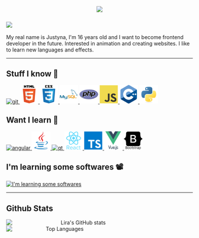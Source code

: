 <h1 align="center">
  <img src="https://readme-typing-svg.herokuapp.com/?Font=Righteous&size=35&center=true&vCenter=true&color=5502b5&font=Georgia&width=500&height=70&duration=6000&lines=🦉+Hi+👋,+I'm+Lira!+🦉;">
</h1>

<p align="left">
  <a href="https://www.github.com/Tygrys11" target="_blank" rel="noreferrer">
    <img src="https://img.shields.io/github/followers/Tygrys11?logo=github&style=for-the-badge&color=5502b5&labelColor=0f172a" /></a>
</p>

<p align="left">My real name is Justyna, I'm 16 years old and I want to become frontend developer in the future. Interested in animation and creating websites. I like to learn new languages and effects.</p>

<hr>

<h2 align="left">Stuff I know 🧠</h2>
<p align="left"> 
  <a href="https://git-scm.com/" target="_blank" rel="noreferrer"> <img src="https://www.vectorlogo.zone/logos/git-scm/git-scm-icon.svg" alt="git" width="50" height="50"/> </a> 
  <a href="https://www.w3.org/html/" target="_blank" rel="noreferrer"> <img src="https://raw.githubusercontent.com/devicons/devicon/master/icons/html5/html5-original-wordmark.svg" alt="html5" width="50" height="50"/> </a> 
  <a href="https://www.w3schools.com/css/" target="_blank" rel="noreferrer"> <img src="https://raw.githubusercontent.com/devicons/devicon/master/icons/css3/css3-original-wordmark.svg" alt="css3" width="50" height="50"/> </a> 
  <a href="https://www.mysql.com/" target="_blank" rel="noreferrer"> <img src="https://raw.githubusercontent.com/devicons/devicon/master/icons/mysql/mysql-original-wordmark.svg" alt="mysql" width="50" height="50"/> </a> 
  <a href="https://www.php.net" target="_blank" rel="noreferrer"> <img src="https://raw.githubusercontent.com/devicons/devicon/master/icons/php/php-original.svg" alt="php" width="50" height="50"/> </a> 
  <a href="https://developer.mozilla.org/en-US/docs/Web/JavaScript" target="_blank" rel="noreferrer"> <img src="https://raw.githubusercontent.com/devicons/devicon/master/icons/javascript/javascript-original.svg" alt="javascript" width="50" height="50"/> </a> 
  <a href="https://www.w3schools.com/cpp/" target="_blank" rel="noreferrer"> <img src="https://raw.githubusercontent.com/devicons/devicon/master/icons/cplusplus/cplusplus-original.svg" alt="cplusplus" width="50" height="50"/> </a> 
  <a href="https://www.python.org" target="_blank" rel="noreferrer"> <img src="https://raw.githubusercontent.com/devicons/devicon/master/icons/python/python-original.svg" alt="python" width="50" height="50"/> </a> 
</p>

<h2 align="left">Want I learn 🧐</h2>
<p align="left">
  <a href="https://angular.io" target="_blank" rel="noreferrer"> <img src="https://angular.io/assets/images/logos/angular/angular.svg" alt="angular" width="50" height="50"/> </a> 
  <a href="https://www.java.com" target="_blank" rel="noreferrer"> <img src="https://raw.githubusercontent.com/devicons/devicon/master/icons/java/java-original.svg" alt="java" width="50" height="50"/> </a> 
  <a href="https://www.qt.io/" target="_blank" rel="noreferrer"> <img src="https://upload.wikimedia.org/wikipedia/commons/0/0b/Qt_logo_2016.svg" alt="qt" width="50" height="50"/> </a> 
  <a href="https://reactjs.org/" target="_blank" rel="noreferrer"> <img src="https://raw.githubusercontent.com/devicons/devicon/master/icons/react/react-original-wordmark.svg" alt="react" width="50" height="50"/> </a> 
  <a href="https://www.typescriptlang.org/" target="_blank" rel="noreferrer"> <img src="https://raw.githubusercontent.com/devicons/devicon/master/icons/typescript/typescript-original.svg" alt="typescript" width="50" height="50"/> </a> 
  <a href="https://vuejs.org/" target="_blank" rel="noreferrer"> <img src="https://raw.githubusercontent.com/devicons/devicon/master/icons/vuejs/vuejs-original-wordmark.svg" alt="vuejs" width="50" height="50"/> </a> 
  <a href="https://getbootstrap.com" target="_blank" rel="noreferrer"> <img src="https://raw.githubusercontent.com/devicons/devicon/master/icons/bootstrap/bootstrap-plain-wordmark.svg" alt="bootstrap" width="50" height="50"/> </a> 
</p>

<h2 align="left">I'm learning some softwares 📽</h2>
<p align="center">
  
[![I'm learning some softwares](https://skillicons.dev/icons?i=blender,pr,ps&theme=dark)](https://skillicons.dev)

</p>

<hr>

<h2 align="left">Github Stats</h2>
<div align="center">

<a href="http://www.github.com/Tygrys11"><img align="left" width="400" src="https://github-readme-stats.vercel.app/api?username=Tygrys11&theme=radical&hide_border=false&include_all_commits=false&count_private=false" alt="Lira's GitHub stats" /></a>

<a href="https://github.com/Tygrys11"><img align="left" width="300" height="180" src="https://github-readme-stats.vercel.app/api/top-langs/?username=Tygrys11&theme=radical&hide_border=false&include_all_commits=false&count_private=false&layout=compact" alt="Top Languages" /></a>

</div>
